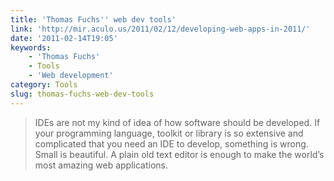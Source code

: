 ```yaml
---
title: 'Thomas Fuchs'' web dev tools'
link: 'http://mir.aculo.us/2011/02/12/developing-web-apps-in-2011/'
date: '2011-02-14T19:05'
keywords:
    - 'Thomas Fuchs'
    - Tools
    - 'Web development'
category: Tools
slug: thomas-fuchs-web-dev-tools
---
```


> IDEs are not my kind of idea of how software should be developed. If your programming language, toolkit or library is so extensive and complicated that you need an IDE to develop, something is wrong. Small is beautiful. A plain old text editor is enough to make the world’s most amazing web applications.
